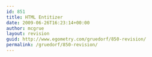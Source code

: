 ```yaml
---
id: 851
title: HTML Entitizer
date: 2009-06-26T16:23:14+00:00
author: mcgrue
layout: revision
guid: http://www.egometry.com/gruedorf/850-revision/
permalink: /gruedorf/850-revision/
---
```

